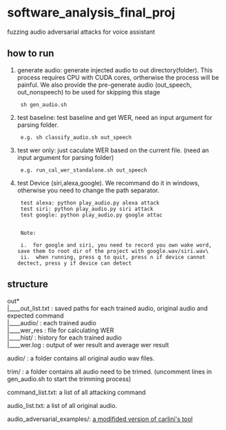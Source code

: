 # software_analysis_final_proj
fuzzing audio adversarial attacks for voice assistant


## how to run
1. generate audio: generate injected audio to out directory(folder). This process requires CPU with CUDA cores, ortherwise the process will be painful. We also provide the pre-generate audio (out_speech, out_nonspeech) to be used for skipping this stage

		sh gen_audio.sh


2. test baseline: test baseline and get WER, need an input argument for parsing folder.

		e.g. sh classify_audio.sh out_speech

3. test wer only: just caculate WER based on the current file. (need an input argument for parsing folder)

		e.g. run_cal_wer_standalone.sh out_speech

4. test Device (siri,alexa,google). We recommand do it in windows, otherwise you need to change the path separator.

		test alexa: python play_audio.py alexa attack
		test siri: python play_audio.py siri attack
		test google: python play_audio.py google attac


		Note:
		
		i.  for google and siri, you need to record you own wake word, save them to root dir of the project with google.wav/siri.wav\
		ii.  when running, press q to quit, press n if device cannot dectect, press y if device can detect


## structure

out* \
|____out_list.txt : saved paths for each trained audio, original audio and expected command \
|____audio/       : each trained audio \
|____wer_res      : file for calculating WER \
|____hist/        : history for each trained audio \
|____wer.log      : output of wer result and average wer result

audio/ : a folder contains all original audio wav files.

trim/ : a folder contains all audio need to be trimed. (uncomment lines in gen_audio.sh to start the trimming process)

command_list.txt: a list of all attacking command


audio_list.txt: a list of all original audio.

audio_adversarial_examples/: [a modifided version of carlini's tool](https://github.com/carlini/audio_adversarial_examples)



